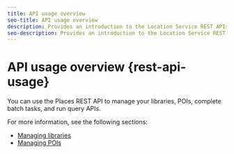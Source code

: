 ```yaml
---
title: API usage overview
seo-title: API usage overview
description: Provides an introduction to the Location Service REST APIs.
seo-description: Provides an introduction to the Location Service REST APIs.
---
```


# API usage overview {rest-api-usage}

You can use the Places REST API to manage your libraries, POIs, complete batch tasks, and run query APIs.

For more information, see the following sections:

* [Managing libraries](/help/loc-services-rest-apis/api-usage/manage-libraries/manage-libraries.md)
* [Managing POIs](/help/loc-services-rest-apis/api-usage/manage-pois/manage-pois.md)
